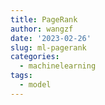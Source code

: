 ```yaml
---
title: PageRank
author: wangzf
date: '2023-02-26'
slug: ml-pagerank
categories:
  - machinelearning
tags:
  - model
---
```

